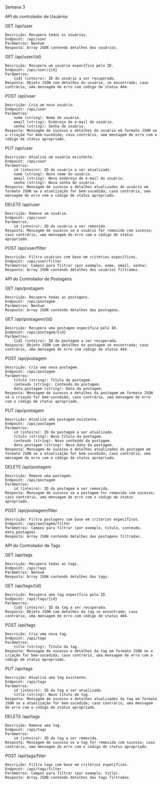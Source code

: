 Semana 3 

API do controlador de Usuários

GET /api/user

    Descrição: Recupera todos os usuários.
    Endpoint: /api/user
    Parâmetros: Nenhum
    Resposta: Array JSON contendo detalhes dos usuários.

GET /api/user/{id}

    Descrição: Recupera um usuário específico pelo ID.
    Endpoint: /api/user/{id}
    Parâmetros:
        {id} (inteiro): ID do usuário a ser recuperado.
    Resposta: Objeto JSON com detalhes do usuário, se encontrado; caso contrário, uma mensagem de erro com código de status 404.

POST /api/user

    Descrição: Cria um novo usuário.
    Endpoint: /api/user
    Parâmetros:
        nome (string): Nome do usuário.
        email (string): Endereço de e-mail do usuário.
        senha (string): Senha do usuário.
    Resposta: Mensagem de sucesso e detalhes do usuário em formato JSON se a criação for bem-sucedida; caso contrário, uma mensagem de erro com o código de status apropriado.

PUT /api/user

    Descrição: Atualiza um usuário existente.
    Endpoint: /api/user
    Parâmetros:
        id (inteiro): ID do usuário a ser atualizado.
        nome (string): Novo nome do usuário.
        email (string): Novo endereço de e-mail do usuário.
        senha (string): Nova senha do usuário.
    Resposta: Mensagem de sucesso e detalhes atualizados do usuário em formato JSON se a atualização for bem-sucedida; caso contrário, uma mensagem de erro com o código de status apropriado.

DELETE /api/user

    Descrição: Remove um usuário.
    Endpoint: /api/user
    Parâmetros:
        id (inteiro): ID do usuário a ser removido.
    Resposta: Mensagem de sucesso se o usuário for removido com sucesso; caso contrário, uma mensagem de erro com o código de status apropriado.

POST /api/user/filter

    Descrição: Filtra usuários com base em critérios específicos.
    Endpoint: /api/user/filter
    Parâmetros: Campos para filtrar (por exemplo, nome, email, senha).
    Resposta: Array JSON contendo detalhes dos usuários filtrados.


API do Controlador de Postagens

GET /api/postagem

    Descrição: Recupera todas as postagens.
    Endpoint: /api/postagem
    Parâmetros: Nenhum
    Resposta: Array JSON contendo detalhes das postagens.

GET /api/postagem/{id}

    Descrição: Recupera uma postagem específica pelo ID.
    Endpoint: /api/postagem/{id}
    Parâmetros:
        {id} (inteiro): ID da postagem a ser recuperada.
    Resposta: Objeto JSON com detalhes da postagem se encontrada; caso contrário, uma mensagem de erro com código de status 404.

POST /api/postagem

    Descrição: Cria uma nova postagem.
    Endpoint: /api/postagem
    Parâmetros:
        titulo (string): Título da postagem.
        conteudo (string): Conteúdo da postagem.
        data_postagem (string): Data da postagem.
    Resposta: Mensagem de sucesso e detalhes da postagem em formato JSON se a criação for bem-sucedida; caso contrário, uma mensagem de erro com o código de status apropriado.

PUT /api/postagem

    Descrição: Atualiza uma postagem existente.
    Endpoint: /api/postagem
    Parâmetros:
        id (inteiro): ID da postagem a ser atualizada.
        titulo (string): Novo título da postagem.
        conteudo (string): Novo conteúdo da postagem.
        data_postagem (string): Nova data da postagem.
    Resposta: Mensagem de sucesso e detalhes atualizados da postagem em formato JSON se a atualização for bem-sucedida; caso contrário, uma mensagem de erro com o código de status apropriado.

DELETE /api/postagem

    Descrição: Remove uma postagem.
    Endpoint: /api/postagem
    Parâmetros:
        id (inteiro): ID da postagem a ser removida.
    Resposta: Mensagem de sucesso se a postagem for removida com sucesso; caso contrário, uma mensagem de erro com o código de status apropriado.

POST /api/postagem/filter

    Descrição: Filtra postagens com base em critérios específicos.
    Endpoint: /api/postagem/filter
    Parâmetros: Campos para filtrar (por exemplo, titulo, conteudo, data_postagem).
    Resposta: Array JSON contendo detalhes das postagens filtradas.

API do Controlador de Tags

GET /api/tags

    Descrição: Recupera todas as tags.
    Endpoint: /api/tags
    Parâmetros: Nenhum
    Resposta: Array JSON contendo detalhes das tags.

GET /api/tags/{id}

    Descrição: Recupera uma tag específica pelo ID.
    Endpoint: /api/tags/{id}
    Parâmetros:
        {id} (inteiro): ID da tag a ser recuperada.
    Resposta: Objeto JSON com detalhes da tag se encontrada; caso contrário, uma mensagem de erro com código de status 404.

POST /api/tags

    Descrição: Cria uma nova tag.
    Endpoint: /api/tags
    Parâmetros:
        title (string): Título da tag.
    Resposta: Mensagem de sucesso e detalhes da tag em formato JSON se a criação for bem-sucedida; caso contrário, uma mensagem de erro com o código de status apropriado.

PUT /api/tags

    Descrição: Atualiza uma tag existente.
    Endpoint: /api/tags
    Parâmetros:
        id (inteiro): ID da tag a ser atualizada.
        title (string): Novo título da tag.
    Resposta: Mensagem de sucesso e detalhes atualizados da tag em formato JSON se a atualização for bem-sucedida; caso contrário, uma mensagem de erro com o código de status apropriado.

DELETE /api/tags

    Descrição: Remove uma tag.
    Endpoint: /api/tags
    Parâmetros:
        id (inteiro): ID da tag a ser removida.
    Resposta: Mensagem de sucesso se a tag for removida com sucesso; caso contrário, uma mensagem de erro com o código de status apropriado.

POST /api/tags/filter

    Descrição: Filtra tags com base em critérios específicos.
    Endpoint: /api/tags/filter
    Parâmetros: Campos para filtrar (por exemplo, title).
    Resposta: Array JSON contendo detalhes das tags filtradas.
